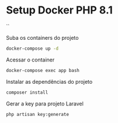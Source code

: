 
# Setup Docker PHP 8.1
``

Suba os containers do projeto
```sh
docker-compose up -d
```


Acessar o container
```sh
docker-compose exec app bash
```


Instalar as dependências do projeto
```sh
composer install
```


Gerar a key para projeto Laravel
```sh
php artisan key:generate
```
